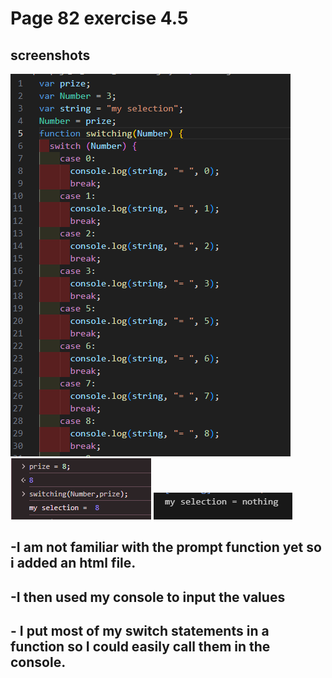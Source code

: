# Page 82 exercise 4.5

## screenshots

![code](screenshots/code.png)
![output](screenshots/firstoutput.png)
![ouput](screenshots/secondoutput.png)

## -I am not familiar with the prompt function yet so i added an html file.

## -I then used my console to input the values

## - I put most of my switch statements in a function so I could easily call them in the console.
